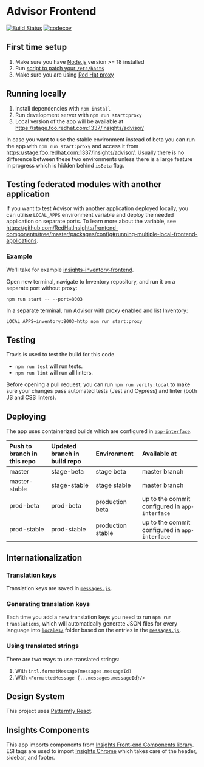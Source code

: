 # Advisor Frontend

[![Build Status](https://img.shields.io/github/actions/workflow/status/RedhatInsights/insights-advisor-frontend/test.yml?branch=master)](https://github.com/github/RedHatInsights/insights-advisor-frontend//actions/workflows/test.yml) [![codecov](https://codecov.io/github/RedHatInsights/insights-advisor-frontend/branch/master/graph/badge.svg?token=g9fj8a4SW9)](https://codecov.io/github/RedHatInsights/insights-advisor-frontend)

## First time setup
1. Make sure you have [Node.js](https://nodejs.org/en/) version >= 18 installed
2. Run [script to patch your `/etc/hosts`](https://github.com/RedHatInsights/insights-proxy/blob/master/scripts/patch-etc-hosts.sh)
3. Make sure you are using [Red Hat proxy](http://hdn.corp.redhat.com/proxy.pac)

## Running locally
1. Install dependencies with `npm install`
2. Run development server with `npm run start:proxy`
3. Local version of the app will be available at https://stage.foo.redhat.com:1337/insights/advisor/

In case you want to use the stable environment instead of beta you can run the app with `npm run start:proxy` and access it from https://stage.foo.redhat.com:1337/insights/advisor/. Usually there is no difference between these two environments unless there is a large feature in progress which is hidden behind `isBeta` flag.

## Testing federated modules with another application

If you want to test Advisor with another application deployed locally, you can utilise `LOCAL_APPS` environment variable and deploy the needed application on separate ports. To learn more about the variable, see https://github.com/RedHatInsights/frontend-components/tree/master/packages/config#running-multiple-local-frontend-applications.

### Example

We'll take for example [insights-inventory-frontend](https://github.com/RedHatInsights/insights-inventory-frontend).

Open new terminal, navigate to Inventory repository, and run it on a separate port without proxy:

```
npm run start -- --port=8003
```

In a separate terminal, run Advisor with proxy enabled and list Inventory:

```
LOCAL_APPS=inventory:8003~http npm run start:proxy
```

## Testing
Travis is used to test the build for this code.
- `npm run test` will run tests.
- `npm run lint` will run all linters.

Before opening a pull request, you can run `npm run verify:local` to make sure your changes pass automated tests (Jest and Cypress) and linter (both JS and CSS linters).

## Deploying
The app uses containerized builds which are configured in [`app-interface`](https://gitlab.cee.redhat.com/service/app-interface/-/blob/master/data/services/insights/advisor/deploy.yml).

| Push to branch in this repo  | Updated branch in build repo  | Environment       | Available at
| :--------------------------- | :---------------------------- | :---------------- | :-----------
| master                       | stage-beta                    | stage beta        | master branch
| master-stable                | stage-stable                  | stage stable      | master branch
| prod-beta                    | prod-beta                     | production beta   | up to the commit configured in `app-interface`
| prod-stable                  | prod-stable                   | production stable | up to the commit configured in `app-interface`

## Internationalization

### Translation keys
Translation keys are saved in [`messages.js`](https://github.com/RedHatInsights/insights-advisor-frontend/blob/master/src/Messages.js).

### Generating translation keys
Each time you add a new translation keys you need to run `npm run translations`, which will automatically generate JSON files for every language into [`locales/`](https://github.com/RedHatInsights/insights-advisor-frontend/tree/master/locales) folder based on the entries in the [`messages.js`](https://github.com/RedHatInsights/insights-advisor-frontend/blob/master/src/Messages.js).

### Using translated strings
There are two ways to use translated strings:
1. With `intl.formatMessage(messages.messageId)`
2. With `<FormattedMessage {...messages.messageId}/>`

## Design System
This project uses [Patternfly React](https://github.com/patternfly/patternfly-react).

## Insights Components
This app imports components from [Insights Front-end Components library](https://github.com/RedHatInsights/frontend-components). ESI tags are used to import [Insights Chrome](https://github.com/RedHatInsights/insights-chrome) which takes care of the header, sidebar, and footer.
